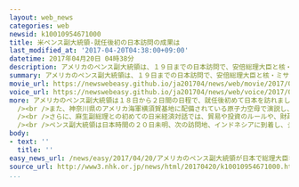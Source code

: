 ```yaml
---
layout: web_news
categories: web
newsid: k10010954671000
title: 米ペンス副大統領-就任後初の日本訪問の成果は
last_modified_at: '2017-04-20T04:38:00+09:00'
datetime: 2017年04月20日 04時38分
description: アメリカのペンス副大統領は、１９日までの日本訪問で、安倍総理大臣と核・ミサイル開発を加速させる北朝鮮への対応を確認したほか、日米の新たな経済対話では貿易や投資のルールなど３つの分野で事務レベルの協議に入ることで一致しました。
summary: アメリカのペンス副大統領は、１９日までの日本訪問で、安倍総理大臣と核・ミサイル開発を加速させる北朝鮮への対応を確認したほか、日米の新たな経済対話では貿易や投資のルールなど３つの分野で事務レベルの協議に入ることで一致しました。
movie_url: https://newswebeasy.github.io/ja201704/news/web/movie/2017/04/20/k10010954671000.mp4
voice_url: https://newswebeasy.github.io/ja201704/news/web/voice/2017/04/20/k10010954671000.mp3
more: アメリカのペンス副大統領は１８日から２日間の日程で、就任後初めて日本を訪れました。<br /><br />滞在中、ペンス副大統領は安倍総理大臣と会談を行い、北朝鮮が新たな段階の脅威になっているという認識で一致し、北朝鮮に影響力のある中国の役割が重要だとして、働きかけを強めていくことを確認しました。<br
  /><br />また、神奈川県のアメリカ海軍横須賀基地に配備されている原子力空母で演説し、「北朝鮮は最も危険で差し迫った脅威だ。アメリカは、いかなる攻撃に対しても、圧倒的で効果的な反撃を行う」と述べ、核やミサイル開発を加速させる北朝鮮を強くけん制しました。<br
  /><br />さらに、麻生副総理との初めての日米経済対話では、貿易や投資のルールや、財政や金融など経済政策面の協力、それにインフラ投資などでの協力の３つの分野で事務レベルの協議に入ることで一致し、年内に２回目の対話を行うことになりました。<br
  /><br />ペンス副大統領は日本時間の２０日未明、次の訪問地、インドネシアに到着し、ジョコ大統領とテロ対策などについて話し合うことにしています。
body:
- text: ''
  title: ''
easy_news_url: /news/easy/2017/04/20/アメリカのペンス副大統領が日本で総理大臣などと会う/
source_url: http://www3.nhk.or.jp/news/html/20170420/k10010954671000.html
...
```

